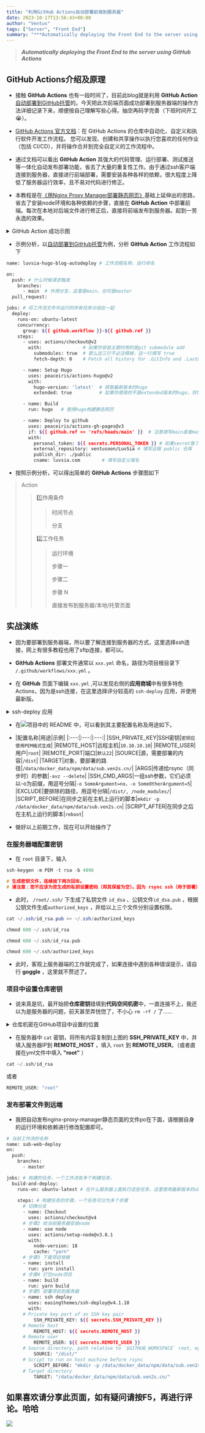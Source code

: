 ```yaml
---
title: "利用GitHub Actions自动部署前端到服务器"
date: 2023-10-17T13:56:43+08:00
author: "Ventus"
tags: ["Server", "Front End"]
summary: "***Automatically deploying the Front End to the server using GitHub Actions***"
---
```



> ***Automatically deploying the Front End to the server using GitHub Actions***

## GitHub Actions介绍及原理

* 接触 **GitHub Actions** 也有一段时间了，目前此blog就是利用 **GitHub Action** [自动部署到GitHub托管](/hello-world/#自动部署到公开仓库)的。今天把此次前端页面成功部署到服务器端的操作方法详细记录下来，顺便按自己理解写些心得。抽空再码字完善（下班时间开工😭）。

* [GitHub Actions 官方文档](https://docs.github.com/zh/actions)：在 GitHub Actions 的仓库中自动化、自定义和执行软件开发工作流程。 您可以发现、创建和共享操作以执行您喜欢的任何作业（包括 CI/CD），并将操作合并到完全自定义的工作流程中。

* 通过文档可以看出 **GitHub Action** 其强大的代码管理、运行部署、测试推送等一体化自动发布部署功能，省去了大量的重复性工作。由于通过ssh客户端连接到服务器，直接进行前端部署，需要安装各种各样的依赖，很大程度上降低了服务器运行效率，且不易对代码进行修正。

* 本教程是在[《用Nginx Proxy Manager部署静态网页》](/nginx-proxy-manager/)基础上延伸出的思路，省去了安装node环境和各种依赖的步骤，直接在 **GitHub Action** 中部署前端。每次在本地对后端文件进行修正后，直接将前端发布到服务器。起到一劳永逸的效果。

<details>
<summary>
GitHub Action 成功示图
</summary>

![GitHub Action成功界面](/images/github-actions-deploy/1.png)

</details>

* 示例分析，以[自动部署到GitHub托管](/hello-world/#自动部署到GitHub托管)为例，分析 **GitHub Action** 工作流程如下

```bash
name: luvsia-hugo-blog-autodeploy # 工作流程名称，自行命名

on:
  push: # 什么时候请求触发
    branches:
      - main  # 作用分支，这里是main，也可是master
  pull_request:

jobs: # 将工作流文件中运行的所有任务分组在一起
  deploy:
    runs-on: ubuntu-latest
    concurrency:
      group: ${{ github.workflow }}-${{ github.ref }}
    steps:
      - uses: actions/checkout@v2
        with:               # 如果你安装主题时用的是git submodule add
          submodules: true  # 那么这三行不必注释掉，这一行填写 true
          fetch-depth: 0    # Fetch all history for .GitInfo and .Lastmod

      - name: Setup Hugo
        uses: peaceiris/actions-hugo@v2
        with:
          hugo-version: 'latest'  # 获取最新版本的hugo
          extended: true          # 如果你使用的不是extended版本的hugo，将true改为false

      - name: Build
        run: hugo   # 使用hugo构建静态网页

      - name: Deploy to github
        uses: peaceiris/actions-gh-pages@v3
        if: ${{ github.ref == 'refs/heads/main' }}  # 注意填写main或者master
        with:
          personal_token: ${{ secrets.PERSONAL_TOKEN }} # 如果secret取了其他名称，将PERSONAL_TOKEN替换掉
          external_repository: ventusoon/LuvSia # 填写远程 public 仓库 
          publish_dir: ./public
          cname: luvsia.com        # 填写自定义域名
```

* 按照示例分析，可以得出简单的 **GitHub Actions** 步骤图如下

> Action
>> 1️⃣作用条件
>>> 时间节点
>>>
>>> 分支
>>
>> 2️⃣工作任务
>>> 运行环境
>>>
>>> 步骤一
>>>
>>> 步骤二
>>>
>>> 步骤 N
>>>
>>> 直接发布到服务器/本地/托管页面

## 实战演练

* 因为要部署到服务器端，所以要了解连接到服务器的方式，这里选择ssh连接，网上有很多教程也用了sftp连接，都可以。

* **GitHub Actions** 部署文件通常以 `xxx.yml` 命名，路径为项目根目录下 `/.github/workflows/xxx.yml` 。

* 在 **GitHub** 页面下编辑 `xxx.yml` ,可以发现右侧的**应用商城**中有很多特色Actions，因为是ssh连接，在这里选择评分较高的 `ssh-deploy` 应用，并使用最新版。

<details>
<summary>
ssh-deploy 应用
</summary>

![ssh-deploy](/images/github-actions-deploy/2.png)

</details>

* 在[![](https://img.shields.io/badge/GitHubAction-easingthemes/ssh--deploy-cyan?logo=github)](https://github.com/easingthemes/ssh-deploy)项目中的 README 中，可以看到其主要配置名称及用途如下。

* |配置名称|用途|示例|
|:---:|:---:|:---:|
|SSH_PRIVATE_KEY|SSH密钥|`密钥应使用PEM格式生成`|
|REMOTE_HOST|远程主机|`10.10.10.10`|
|REMOTE_USER|用户|`root`|
|REMOTE_PORT|端口|`默认22`|
|SOURCE|源，需要部署的内容|`/dist`|
|TARGET|对象，要部署的路径|`/data/docker_data/npm/data/sub.ven2s.cn/`|
|ARGS|传递给rsync（同步时）的参数|`-avz --delete`|
|SSH_CMD_ARGS|一组ssh参数，它们必须以-o为前缀，用逗号分隔|`-o SomeArgument=no，-o SomeOtherArgument=5`|
|EXCLUDE|要排除的路径，用逗号分隔|`/dist/, /node_modules/`|
|SCRIPT_BEFORE|在同步之前在主机上运行的脚本|`mkdir -p /data/docker_data/npm/data/sub.ven2s.cn`|
|SCRIPT_AFTER|在同步之后在主机上运行的脚本|`reboot`|

* 做好以上前期工作，现在可以开始操作了

### 在服务器端配置密钥

* 在 `root` 目录下，输入

```c
ssh-keygen -m PEM -t rsa -b 4096

# 生成密钥文件，连续按下两次回车。
# 请注意：您不应该为您生成的私钥设置密码（将其保留为空）。因为 rsync ssh（用于部署）不支持将私钥密码作为命令行参数输入。
```

* 此时， `/root/.ssh/` 下生成了私钥文件 `id_dsa` 、公钥文件`id_dsa.pub` ，根据公钥文件生成`authorized_keys` ，并给以上三个文件分别设置权限。

```java
cat ~/.ssh/id_rsa.pub >> ~/.ssh/authorized_keys
```

```c
chmod 600 ~/.ssh/id_rsa
```

```c
chmod 600 ~/.ssh/id_rsa.pub
```

```c
chmod 600 ~/.ssh/authorized_keys
```

* 此时，客观上服务器端的工作就完成了，如果连接中遇到各种错误提示，请自行 **goggle** ，这里就不赘述了。

### 项目中设置仓库密钥

* 说来真是坑，最开始把**仓库密钥**错填到**代码空间机密**中，一直连接不上，我还以为是服务器的问题，前天甚至弄恍惚了，不小心 `rm -rf /` 了......

<details>
<summary>
仓库机密在GitHub项目中设置的位置
</summary>

![](/images/github-actions-deploy/3.png)

</details>

* 在服务器中 `cat` 密钥，将所有内容复制到上图的 **SSH_PRIVATE_KEY** 中，并填入服务器IP到 **REMOTE_HOST** ，填入 `root` 到 **REMOTE_USER**。（或者直接在yml文件中填入 **"root"** ）

```c
cat ~/.ssh/id_rsa
```

或者

```c
REMOTE_USER: "root"
```

### 发布部署文件到远端

* 我把自动发布nginx-proxy-manager静态页面的文件po在下面，请根据自身的运行环境和依赖进行修改配置即可。

```bash
# 当前工作流的名称
name: sub-web-deploy
on:
  push:
    branches:
      - master

jobs: # 构建的任务，一个工作流有多个构建任务，
  build-and-deploy:
    runs-on: ubuntu-latest # 在什么服务器上面执行这些任务，这里使用最新版本的ubuntu
    
    steps: # 构建任务的步骤，一个任务可分为多个步骤
      # 切换分支
      - name: Checkout
        uses: actions/checkout@v4
      # 步骤2 给当前服务器安装node
      - name: use node
        uses: actions/setup-node@v3.8.1
        with:
          node-version: 18
          cache: "yarn"
      # 步骤3 下载项目依赖    
      - name: install
        run: yarn install
      # 步骤4 打包node项目
      - name: build
        run: yarn build
      # 步骤5 部署项目到服务器
      - name: ssh deploy
        uses: easingthemes/ssh-deploy@v4.1.10
        with:
      # Private key part of an SSH key pair
          SSH_PRIVATE_KEY: ${{ secrets.SSH_PRIVATE_KEY }}
      # Remote host
          REMOTE_HOST: ${{ secrets.REMOTE_HOST }}
      # Remote user
          REMOTE_USER: ${{ secrets.REMOTE_USER }}
      # Source directory, path relative to `$GITHUB_WORKSPACE` root, eg: `dist/`
          SOURCE: "/dist/"
      # Script to run on host machine before rsync
          SCRIPT_BEFORE: "mkdir -p /data/docker_data/npm/data/sub.ven2s.cn"
      # Target directory
          TARGET: "/data/docker_data/npm/data/sub.ven2s.cn/"
```

## 如果喜欢请分享此页面，如有疑问请按F5，再进行评论。哈哈

![](/images/github-actions-deploy/4.png)
